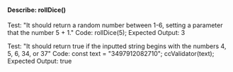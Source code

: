 #### Describe: rollDice()

Test: "It should return a random number between 1-6, setting a parameter that the number 5 + 1."
Code:
rollDice(5);
Expected Output: 3

Test: "It should return true if the inputted string begins with the numbers 4, 5, 6, 34, or 37"
Code:
const text = "3497912082710";
ccValidator(text);
Expected Output: true
